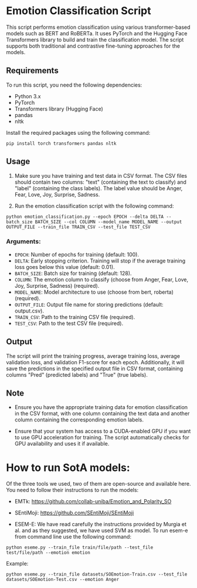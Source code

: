# Emotion Classification Script

This script performs emotion classification using various transformer-based models such as BERT and RoBERTa. It uses PyTorch and the Hugging Face Transformers library to build and train the classification model. The script supports both traditional and contrastive fine-tuning approaches for the models.

## Requirements

To run this script, you need the following dependencies:

- Python 3.x
- PyTorch
- Transformers library (Hugging Face)
- pandas
- nltk

Install the required packages using the following command:

`pip install torch transformers pandas nltk`



## Usage

1. Make sure you have training and test data in CSV format. The CSV files should contain two columns: "text" (containing the text to classify) and "label" (containing the class labels). The label value should be Anger, Fear, Love, Joy, Surprise, Sadness. 


2. Run the emotion classification script with the following command:


`python emotion_classification.py --epoch EPOCH --delta DELTA --batch_size BATCH_SIZE --col COLUMN --model_name MODEL_NAME --output OUTPUT_FILE --train_file TRAIN_CSV --test_file TEST_CSV`


### Arguments:

- `EPOCH`: Number of epochs for training (default: 100).
- `DELTA`: Early stopping criterion. Training will stop if the average training loss goes below this value (default: 0.01).
- `BATCH_SIZE`: Batch size for training (default: 128).
- `COLUMN`: The emotion column to classify (choose from Anger, Fear, Love, Joy, Surprise, Sadness) (required).
- `MODEL_NAME`: Model architecture to use (choose from bert, roberta) (required).
- `OUTPUT_FILE`: Output file name for storing predictions (default: output.csv).
- `TRAIN_CSV`: Path to the training CSV file (required).
- `TEST_CSV`: Path to the test CSV file (required).

## Output

The script will print the training progress, average training loss, average validation loss, and validation F1-score for each epoch. Additionally, it will save the predictions in the specified output file in CSV format, containing columns "Pred" (predicted labels) and "True" (true labels).

## Note

- Ensure you have the appropriate training data for emotion classification in the CSV format, with one column containing the text data and another column containing the corresponding emotion labels.

- Ensure that your system has access to a CUDA-enabled GPU if you want to use GPU acceleration for training. The script automatically checks for GPU availability and uses it if available.

# How to run SotA models:

Of the three tools we used, two of them are open-source and available here. You need to follow their instructions to run the models:

- EMTk: https://github.com/collab-uniba/Emotion_and_Polarity_SO

- SEntiMoji: https://github.com/SEntiMoji/SEntiMoji

- ESEM-E: We have read carefully the instructions provided by Murgia et al. and as they suggested, we have used SVM as model. To run esem-e from command line use the following command:

`python eseme.py --train_file train/file/path --test_file test/file/path --emotion emotion`

Example:

`python eseme.py --train_file datasets/SOEmotion-Train.csv --test_file datasets/SOEmotion-Test.csv --emotion Anger`
